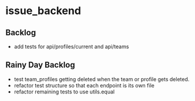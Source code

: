 # issue_backend

## Backlog
- add tests for api/profiles/current and api/teams

## Rainy Day Backlog

- test team_profiles getting deleted when the team or profile gets deleted.
- refactor test structure so that each endpoint is its own file
- refactor remaining tests to use utils.equal

